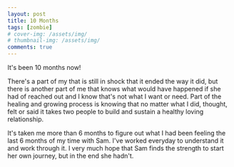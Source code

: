 ```yaml
---
layout: post
title: 10 Months
tags: [zombie]
# cover-img: /assets/img/
# thumbnail-img: /assets/img/
comments: true
---
```

It's been 10 months now!  

There's a part of my that is still in shock that it ended the way it did, but there is another part of me that knows what would have happened if she had of reached out and I know that's not what I want or need. Part of the healing and growing process is knowing that no matter what I did, thought, felt or said it takes two people to build and sustain a healthy loving relationship.  

It's taken me more than 6 months to figure out what I had been feeling the last 6 months of my time with Sam. I've worked everyday to understand it and work through it. I very much hope that Sam finds the strength to start her own journey, but in the end she hadn't.
